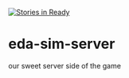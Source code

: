 [![Stories in Ready](https://badge.waffle.io/Weka2015-Projects/eda-sim-server.png?label=ready&title=Ready)](https://waffle.io/Weka2015-Projects/eda-sim-server)
# eda-sim-server
our sweet server side of the game
